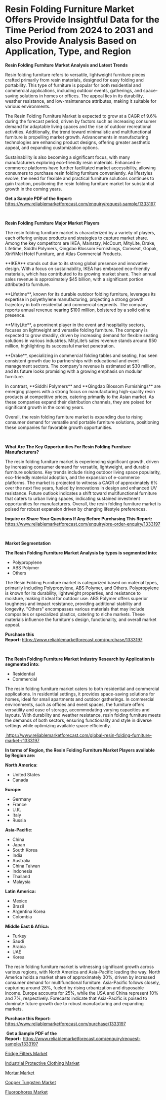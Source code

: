 <p><h1>Resin Folding Furniture Market Offers Provide Insightful Data for the Time Period from 2024 to 2031 and also Provide Analysis Based on Application, Type, and Region</h1></p><p><strong>Resin Folding Furniture Market Analysis and Latest Trends</strong></p>
<p><p>Resin folding furniture refers to versatile, lightweight furniture pieces crafted primarily from resin materials, designed for easy folding and portability. This type of furniture is popular for both residential and commercial applications, including outdoor events, gatherings, and space-saving solutions in homes or offices. The appeal lies in its durability, weather resistance, and low-maintenance attributes, making it suitable for various environments.</p><p>The Resin Folding Furniture Market is expected to grow at a CAGR of 9.6% during the forecast period, driven by factors such as increasing consumer demand for adaptable living spaces and the rise of outdoor recreational activities. Additionally, the trend toward minimalistic and multifunctional furniture is propelling market growth. Advancements in manufacturing technologies are enhancing product designs, offering greater aesthetic appeal, and expanding customization options.</p><p>Sustainability is also becoming a significant focus, with many manufacturers exploring eco-friendly resin materials. Enhanced e-commerce platforms have further facilitated market accessibility, allowing consumers to purchase resin folding furniture conveniently. As lifestyles evolve, the need for flexible and practical furniture solutions continues to gain traction, positioning the resin folding furniture market for substantial growth in the coming years.</p></p>
<p><strong>Get a Sample PDF of the Report:&nbsp;</strong> <a href="https://www.reliablemarketforecast.com/enquiry/request-sample/1333197?utm_campaign=1839&utm_medium=2&utm_source=Github&utm_content=ia&utm_term=11122024&utm_id=resin-folding-furniture">https://www.reliablemarketforecast.com/enquiry/request-sample/1333197</a></p>
<p>&nbsp;</p>
<p><strong>Resin Folding Furniture Major Market Players</strong></p>
<p><p>The resin folding furniture market is characterized by a variety of players, each offering unique products and strategies to capture market share. Among the key competitors are IKEA, Mainstay, McCourt, MityLite, Drake, Lifetime, Siddhi Polymers, Qingdao Blossom Furnishings, Comseat, Gopak, XinYiMei Hotel Furniture, and Atlas Commercial Products. </p><p>**IKEA** stands out due to its strong global presence and innovative design. With a focus on sustainability, IKEA has embraced eco-friendly materials, which has contributed to its growing market share. Their annual sales revenue is approximately $45 billion, with a significant portion attributed to furniture.</p><p>**Lifetime**, known for its durable outdoor folding furniture, leverages its expertise in polyethylene manufacturing, projecting a strong growth trajectory in both residential and commercial segments. The company reports annual revenue nearing $100 million, bolstered by a solid online presence.</p><p>**MityLite**, a prominent player in the event and hospitality sectors, focuses on lightweight and versatile folding furniture. The company is expected to grow steadily, driven by increasing demand for flexible seating solutions in various industries. MityLite’s sales revenue stands around $50 million, highlighting its successful market penetration.</p><p>**Drake**, specializing in commercial folding tables and seating, has seen consistent growth due to partnerships with educational and event management sectors. The company's revenue is estimated at $30 million, and its future looks promising with a growing emphasis on modular furniture.</p><p>In contrast, **Siddhi Polymers** and **Qingdao Blossom Furnishings** are emerging players with a strong focus on manufacturing high-quality resin products at competitive prices, catering primarily to the Asian market. As these companies expand their distribution channels, they are poised for significant growth in the coming years.</p><p>Overall, the resin folding furniture market is expanding due to rising consumer demand for versatile and portable furniture solutions, positioning these companies for favorable growth opportunities.</p></p>
<p>&nbsp;</p>
<p><strong>What Are The Key Opportunities For Resin Folding Furniture Manufacturers?</strong></p>
<p><p>The resin folding furniture market is experiencing significant growth, driven by increasing consumer demand for versatile, lightweight, and durable furniture solutions. Key trends include rising outdoor living space popularity, eco-friendly material adoption, and the expansion of e-commerce platforms. The market is projected to witness a CAGR of approximately 6% over the next five years, fueled by innovations in design and enhanced UV resistance. Future outlook indicates a shift toward multifunctional furniture that caters to urban living spaces, indicating sustained investment opportunities for manufacturers. Overall, the resin folding furniture market is poised for robust expansion driven by changing lifestyle preferences.</p></p>
<p><strong>Inquire or Share Your Questions If Any Before Purchasing This Report:</strong> <a href="https://www.reliablemarketforecast.com/enquiry/pre-order-enquiry/1333197?utm_campaign=1839&utm_medium=2&utm_source=Github&utm_content=ia&utm_term=11122024&utm_id=resin-folding-furniture">https://www.reliablemarketforecast.com/enquiry/pre-order-enquiry/1333197</a></p>
<p>&nbsp;</p>
<p><strong>Market Segmentation</strong></p>
<p><strong>The Resin Folding Furniture Market Analysis by types is segmented into:</strong></p>
<p><ul><li>Polypropylene</li><li>ABS Polymer</li><li>Others</li></ul></p>
<p><p>The Resin Folding Furniture market is categorized based on material types, primarily including Polypropylene, ABS Polymer, and Others. Polypropylene is known for its durability, lightweight properties, and resistance to moisture, making it ideal for outdoor use. ABS Polymer offers superior toughness and impact resistance, providing additional stability and longevity. "Others" encompasses various materials that may include composites or specialized plastics, catering to niche markets. These materials influence the furniture's design, functionality, and overall market appeal.</p></p>
<p><strong>Purchase this Report:&nbsp;</strong><a href="https://www.reliablemarketforecast.com/purchase/1333197?utm_campaign=1839&utm_medium=2&utm_source=Github&utm_content=ia&utm_term=11122024&utm_id=resin-folding-furniture">https://www.reliablemarketforecast.com/purchase/1333197</a></p>
<p>&nbsp;</p>
<p><strong>The Resin Folding Furniture Market Industry Research by Application is segmented into:</strong></p>
<p><ul><li>Residential</li><li>Commercial</li></ul></p>
<p><p>The resin folding furniture market caters to both residential and commercial applications. In residential settings, it provides space-saving solutions for homes, ideal for small apartments and outdoor gatherings. In commercial environments, such as offices and event spaces, the furniture offers versatility and ease of storage, accommodating varying capacities and layouts. With durability and weather resistance, resin folding furniture meets the demands of both sectors, ensuring functionality and style in diverse settings while optimizing available space efficiently.</p></p>
<p><a href="https://www.reliablemarketforecast.com/global-resin-folding-furniture-market-r1333197?utm_campaign=1839&utm_medium=2&utm_source=Github&utm_content=ia&utm_term=11122024&utm_id=resin-folding-furniture">&nbsp;https://www.reliablemarketforecast.com/global-resin-folding-furniture-market-r1333197</a></p>
<p><strong>In terms of Region, the Resin Folding Furniture Market Players available by Region are:</strong></p>
<p>
    <p> <strong> North America: </strong>
        <ul>
            <li>United States</li>
            <li>Canada</li>
        </ul>
        </p> 
    <p> <strong> Europe: </strong>
        <ul>
            <li>Germany</li>
            <li>France</li>
            <li>U.K.</li>
            <li>Italy</li>
            <li>Russia</li>
        </ul>
        </p> 
    <p> <strong> Asia-Pacific: </strong>
        <ul>
            <li>China</li>
            <li>Japan</li>
            <li>South Korea</li>
            <li>India</li>
            <li>Australia</li>
            <li>China Taiwan</li>
            <li>Indonesia</li>
            <li>Thailand</li>
            <li>Malaysia</li>
        </ul>
        </p> 
    <p> <strong> Latin America: </strong>
        <ul>
            <li>Mexico</li>
            <li>Brazil</li>
            <li>Argentina Korea</li>
            <li>Colombia</li>
        </ul>
        </p> 
    <p> <strong> Middle East & Africa: </strong>
        <ul>
            <li>Turkey</li>
            <li>Saudi</li>
            <li>Arabia</li>
            <li>UAE</li>
            <li>Korea</li>
        </ul>
    </p>
    </p>
<p><p>The resin folding furniture market is witnessing significant growth across various regions, with North America and Asia-Pacific leading the way. North America holds a market share of approximately 30%, driven by increased consumer demand for multifunctional furniture. Asia-Pacific follows closely, capturing around 28%, fueled by rising urbanization and disposable income. Europe accounts for 25%, while the USA and China represent 10% and 7%, respectively. Forecasts indicate that Asia-Pacific is poised to dominate future growth due to robust manufacturing and expanding markets.</p></p>
<p><strong>Purchase this Report: </strong><a href="https://www.reliablemarketforecast.com/purchase/1333197?utm_campaign=1839&utm_medium=2&utm_source=Github&utm_content=ia&utm_term=11122024&utm_id=resin-folding-furniture">https://www.reliablemarketforecast.com/purchase/1333197</a></p>
<p>&nbsp;<strong>Get a Sample PDF of the Report:&nbsp;&nbsp;</strong><a href="https://www.reliablemarketforecast.com/enquiry/request-sample/1333197?utm_campaign=1839&utm_medium=2&utm_source=Github&utm_content=ia&utm_term=11122024&utm_id=resin-folding-furniture">https://www.reliablemarketforecast.com/enquiry/request-sample/1333197</a></p>
<p><strong></strong></p>
<p><p><a href="https://www.linkedin.com/pulse/in-depth-fridge-filters-report-industry-analysis-forecasted-fbb5c?utm_campaign=1839&utm_medium=2&utm_source=Github&utm_content=ia&utm_term=11122024&utm_id=resin-folding-furniture">Fridge Filters Market</a></p><p><a href="https://www.linkedin.com/pulse/market-overview-industrial-protective-clothing-projected-e0htf?utm_campaign=1839&utm_medium=2&utm_source=Github&utm_content=ia&utm_term=11122024&utm_id=resin-folding-furniture">Industrial Protective Clothing Market</a></p><p><a href="https://www.linkedin.com/pulse/rev-athenaur-okk4f?utm_campaign=1839&utm_medium=2&utm_source=Github&utm_content=ia&utm_term=11122024&utm_id=resin-folding-furniture">Mortar Market</a></p><p><a href="https://www.linkedin.com/pulse/c-hannibex-sqmmf?utm_campaign=1839&utm_medium=2&utm_source=Github&utm_content=ia&utm_term=11122024&utm_id=resin-folding-furniture">Copper Tungsten Market</a></p><p><a href="https://www.linkedin.com/pulse/c-hannibex-sqmmf?utm_campaign=1839&utm_medium=2&utm_source=Github&utm_content=ia&utm_term=11122024&utm_id=resin-folding-furniture">Fluorophores Market</a></p></p>